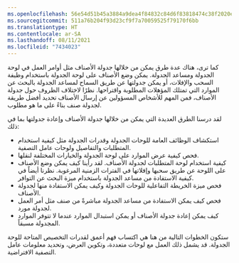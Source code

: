 ```yaml
---
ms.openlocfilehash: 56e54d51b45a3884a9dea4f84832c84d6f83818474c38f2020e4f666e33e1c26
ms.sourcegitcommit: 511a76b204f93d23cf9f7a70059525f79170f6bb
ms.translationtype: HT
ms.contentlocale: ar-SA
ms.lasthandoff: 08/11/2021
ms.locfileid: "7434023"
---
```

كما ترى، هناك عدة طرق يمكن من خلالها جدولة الأصناف مثل أوامر العمل في لوحة الجدولة ومساعد الجدولة.  يمكن وضع الأصناف على لوحة الجدولة باستخدام وظيفة السحب والإفلات، أو يمكن جدولتها عن طريق السماح لمساعد الجدولة بالبحث عن الموارد التي تمتلك المؤهلات المطلوبة واقتراحها.  نظرًا لاختلاف الظروف حول جدولة الأصناف، فمن المهم للأشخاص المسؤولين عن إرسال الأصناف تحديد أفضل طريقة لجدولة صنف بناءً على ما هو مطلوب.        
    
لقد درسنا الطرق العديدة التي يمكن من خلالها جدولة الأصناف وإعادة جدولتها بما في ذلك:

- استكشاف الوظائف العامة للوحات الجدولة وقدرات الجدولة مثل كيفية استخدام المتطلبات والتفاصيل ولوحات عامل التصفية.      
- فحص كيفية عرض الموارد على لوحة الجدولة والخيارات المختلفة لنقلها.  
- كيفية استخدام لوحة المتطلبات لجدولة الأصناف.  لقد رأينا كيف يمكن وضع الأصناف على اللوحة عن طريق سحبها وإفلاتها في الفترات الزمنية المرغوبة.  نظرنا أيضاً في كيفية الاستفادة من مساعد الجدولة باستخدام ميزة البحث عن التوافر.  
- فحص ميزة الخريطة التفاعلية للوحات الجدولة وكيف يمكن الاستفادة منها لجدولة الأصناف.  
- فحص كيف يمكن الاستفادة من مساعد الجدولة مباشرةً من صنف مثل أمر العمل لجدولة مورد.
- كيف يمكن إعادة جدولة الأصناف أو يمكن استبدال الموارد عندما لا تتوفر الموارد المجدولة مسبقاً.  

ستكون الخطوات التالية من هنا هي اكتساب فهم أعمق لقدرات التخصيص المتاحة للوحة الجدولة.  قد يشمل ذلك العمل مع لوحات متعددة، وتكوين العرض، وتحديد معلومات عامل التصفية الافتراضية.  
